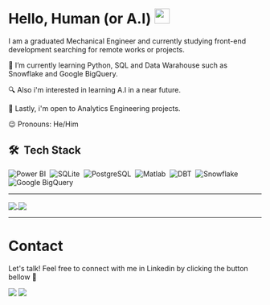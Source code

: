 # Hello, Human (or A.I) <img src="https://raw.githubusercontent.com/MartinHeinz/MartinHeinz/master/wave.gif" width="30px" height="30px"/>

I am a graduated Mechanical Engineer and currently studying front-end development searching for remote works or projects.

🧐 I’m currently learning Python, SQL and Data Warahouse such as Snowflake and Google BigQuery.

🔍 Also i'm interested in learning A.I in a near future.

🤝 Lastly, i'm open to Analytics Engineering projects. 

😉 Pronouns: He/Him

 ## 🛠 &nbsp;Tech Stack
![Power BI](https://img.shields.io/badge/-PowerBI-05122A?style=flat&logo=PowerBI)&nbsp;
![SQLite](https://img.shields.io/badge/-SQLite-05122A?style=flat&logo=sqlite)&nbsp;
![PostgreSQL](https://img.shields.io/badge/-PostgreSQL-05122A?style=flat&logo=postgresql)&nbsp;
![Matlab](https://img.shields.io/badge/-Matlab-05122A?style=flat&logo=visual-studio-code&logoColor=Matlab)&nbsp;
![DBT](https://img.shields.io/badge/-DBT-05122A?style=flat&logo=dbt&logoColor=white)&nbsp;
![Snowflake](https://img.shields.io/badge/-Snowflake-05122A?style=flat&logo=snowflake&logoColor=white)&nbsp;
![Google BigQuery](https://img.shields.io/badge/-Google%20BigQuery-05122A?style=flat&logo=google-big-query&logoColor=white)&nbsp;


<hr><a href="https://github.com/vitorcavalcantilira/">
  <img align="center" src="https://github-readme-stats.vercel.app/api/top-langs/?username=vitorcavalcantilira&title_color=ffffff&text_color=c9cacc&icon_color=2bbc8a&bg_color=1d1f21&langs_count=3" />
</a>

<a href="https://github.com/SemicolonNotFound/">
  <img align="center" src="https://github-readme-stats.vercel.app/api?username=vitorcavalcantilira&show_icons=true&line_height=27&count_private=true&title_color=ffffff&text_color=c9cacc&icon_color=2bbc8a&bg_color=1d1f21"/>
</a><hr>

# Contact

Let's talk! Feel free to connect with me in Linkedin by clicking the button bellow 🔽


<a href = "mailto:vitorcavalcantilira@gmail.com"><img src="https://img.shields.io/badge/-Gmail-%23333?style=for-the-badge&logo=gmail&logoColor=white" target="_blank"></a>
  <a href="https://www.linkedin.com/in/vitorlira" target="_blank"><img src="https://img.shields.io/badge/-LinkedIn-%230077B5?style=for-the-badge&logo=linkedin&logoColor=white" target="_blank"></a>

